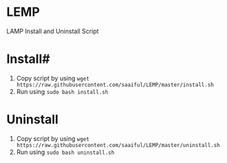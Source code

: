 # LEMP
LAMP Install and Uninstall Script

# Install#
1. Copy script by using `wget https://raw.githubusercontent.com/saaiful/LEMP/master/install.sh`
2. Run using `sudo bash install.sh`

# Uninstall
1. Copy script by using `wget https://raw.githubusercontent.com/saaiful/LEMP/master/uninstall.sh`
2. Run using `sudo bash uninstall.sh`
